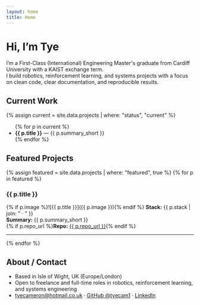 ```yaml
---
layout: home
title: Home
---
```


# Hi, I’m Tye

I’m a First-Class (International) Engineering Master's graduate from Cardiff University with a KAIST exchange term.  
I build robotics, reinforcement learning, and systems projects with a focus on clean code, clear documentation, and reproducible results.

## Current Work
{% assign current = site.data.projects | where: "status", "current" %}
<ul>
{% for p in current %}
  <li><strong>{{ p.title }}</strong> — {{ p.summary_short }}</li>
{% endfor %}
</ul>

## Featured Projects
{% assign featured = site.data.projects | where: "featured", true %}
{% for p in featured %}
### {{ p.title }}
{% if p.image %}![{{ p.title }}]({{ p.image }}){% endif %}
<strong>Stack:</strong> {{ p.stack | join: " · " }}  
<strong>Summary:</strong> {{ p.summary_short }}  
{% if p.repo_url %}<strong>Repo:</strong> <a href="{{ p.repo_url }}">{{ p.repo_url }}</a>{% endif %}

---
{% endfor %}

## About / Contact
- Based in Isle of Wight, UK (Europe/London)  
- Open to freelance and full-time roles in robotics, reinforcement learning, and systems engineering  
- <a href="mailto:tyecameron@hotmail.co.uk">tyecameron@hotmail.co.uk</a> · <a href="https://github.com/tyecam1">GitHub @tyecam1</a> · <a href="https://www.linkedin.com/in/tye-cameron-866aa2203/">LinkedIn</a>
